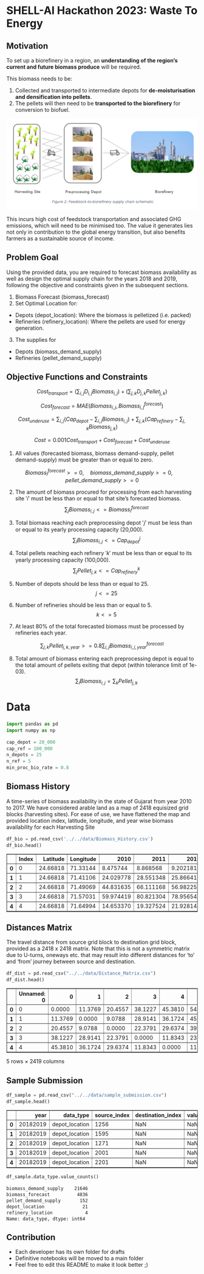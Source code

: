 # SHELL-AI Hackathon 2023: Waste To Energy

## Motivation

To set up a biorefinery in a region, an **understanding of the region’s current and future biomass produce** will be required. 

This biomass needs to be:
1. Collected and transported to intermediate depots for **de-moisturisation and densification into pellets**.
2. The pellets will then need to be **transported to the biorefinery** for conversion to biofuel. 

![bioprocess](img/Harvesting_Pellets_Bioref.png)

This incurs high cost of feedstock transportation and associated GHG emissions, which will need to be minimised too. The value it generates lies not only in contribution to the global energy transition, but also benefits farmers as a sustainable source of
income.

## Problem Goal

Using the provided data, you are required to forecast biomass availability as well as design the optimal supply chain for the years 2018 and 2019, following the objective and constraints given in the subsequent sections.

1. Biomass Forecast (biomass_forecast)
2. Set Optimal Location for:
- Depots (depot_location): Where the biomass is pelletized (i.e. packed)
- Refineries (refinery_location): Where the pellets are used for energy generation.
3. The supplies for
- Depots (biomass_demand_supply)
- Refineries (pellet_demand_supply)

## Objective Functions and Constraints

$$
Cost_{transport} = \left(\sum_{i, j}D_{i,j}Biomass_{i,j}\right) + \left(\sum_{j, k}D_{j, k}Pellet_{j, k}\right)
$$

$$
Cost_{forecast} = MAE\left(Biomass_{i, j}, Biomass_{i, j}^{forecast}\right)
$$

$$
Cost_{underuse} = \sum_{i, j}\left(Cap_{depot} - \sum_{i,j}Biomass_{i, j}\right) + \sum_{j, k}\left(Cap_{refinery} - \sum_{j, k}Biomass_{j, k}\right)
$$

$$
Cost = 0.001Cost_{transport} + Cost_{forecast} + Cost_{underuse}
$$

1. All values (forecasted biomass, biomass demand-supply, pellet demand-supply) must be
greater than or equal to zero.

$$
Biomass_{i}^{forecast} >= 0,\quad biomass\_demand\_supply >= 0,\quad pellet\_demand\_supply >=0
$$

2. The amount of biomass procured for processing from each harvesting site ′𝑖′ must be less than or equal to that site’s forecasted biomass.
$$
\sum_{j}Biomass_{i, j} <= Biomass_{i}^{forecast}
$$

3. Total biomass reaching each preprocessing depot ′𝑗′ must be less than or equal to its yearly processing capacity (20,000).
$$
\sum_{i}Biomass_{i, j} <= Cap_{depot}^j
$$
4. Total pellets reaching each refinery ′𝑘′ must be less than or equal to its yearly processing capacity (100,000).
$$
\sum_{j}Pellet_{j, k} <= Cap_{refinery}^k
$$
5. Number of depots should be less than or equal to 25.
$$
j<=25
$$
6. Number of refineries should be less than or equal to 5.
$$
k<=5
$$
7. At least 80% of the total forecasted biomass must be processed by refineries each year.

$$
\sum_{j, k}Pellet_{j, k, year} >= 0.8\sum_{i, j}Biomass^{forecast}_{i, j, year}
$$

8. Total amount of biomass entering each preprocessing depot is equal to the total amount of
pellets exiting that depot (within tolerance limit of 1e-03).
$$\sum_{i}Biomass_{i, j} = \sum_{k}Pellet_{j, k}$$


# Data


```python
import pandas as pd
import numpy as np
```


```python
cap_depot = 20_000
cap_ref = 100_000
n_depots = 25
n_ref = 5
min_proc_bio_rate = 0.8
```

## Biomass History

A time-series of biomass availability in the state of Gujarat from year
2010 to 2017. We have considered arable land as a map of 2418 equisized grid blocks
(harvesting sites). For ease of use, we have flattened the map and provided location index,
latitude, longitude, and year wise biomass availability for each Harvesting Site


```python
df_bio = pd.read_csv('../../data/Biomass_History.csv')
df_bio.head()
```




<div>
<style scoped>
    .dataframe tbody tr th:only-of-type {
        vertical-align: middle;
    }

    .dataframe tbody tr th {
        vertical-align: top;
    }

    .dataframe thead th {
        text-align: right;
    }
</style>
<table border="1" class="dataframe">
  <thead>
    <tr style="text-align: right;">
      <th></th>
      <th>Index</th>
      <th>Latitude</th>
      <th>Longitude</th>
      <th>2010</th>
      <th>2011</th>
      <th>2012</th>
      <th>2013</th>
      <th>2014</th>
      <th>2015</th>
      <th>2016</th>
      <th>2017</th>
    </tr>
  </thead>
  <tbody>
    <tr>
      <th>0</th>
      <td>0</td>
      <td>24.66818</td>
      <td>71.33144</td>
      <td>8.475744</td>
      <td>8.868568</td>
      <td>9.202181</td>
      <td>6.023070</td>
      <td>10.788374</td>
      <td>6.647325</td>
      <td>7.387925</td>
      <td>5.180296</td>
    </tr>
    <tr>
      <th>1</th>
      <td>1</td>
      <td>24.66818</td>
      <td>71.41106</td>
      <td>24.029778</td>
      <td>28.551348</td>
      <td>25.866415</td>
      <td>21.634459</td>
      <td>34.419411</td>
      <td>27.361908</td>
      <td>40.431847</td>
      <td>42.126946</td>
    </tr>
    <tr>
      <th>2</th>
      <td>2</td>
      <td>24.66818</td>
      <td>71.49069</td>
      <td>44.831635</td>
      <td>66.111168</td>
      <td>56.982258</td>
      <td>53.003735</td>
      <td>70.917908</td>
      <td>42.517117</td>
      <td>59.181629</td>
      <td>73.203232</td>
    </tr>
    <tr>
      <th>3</th>
      <td>3</td>
      <td>24.66818</td>
      <td>71.57031</td>
      <td>59.974419</td>
      <td>80.821304</td>
      <td>78.956543</td>
      <td>63.160561</td>
      <td>93.513924</td>
      <td>70.203171</td>
      <td>74.536720</td>
      <td>101.067352</td>
    </tr>
    <tr>
      <th>4</th>
      <td>4</td>
      <td>24.66818</td>
      <td>71.64994</td>
      <td>14.653370</td>
      <td>19.327524</td>
      <td>21.928144</td>
      <td>17.899586</td>
      <td>19.534035</td>
      <td>19.165791</td>
      <td>16.531315</td>
      <td>26.086885</td>
    </tr>
  </tbody>
</table>
</div>



## Distances Matrix

The travel distance from source grid block to destination grid block,
provided as a 2418 x 2418 matrix. Note that this is not a symmetric matrix due to U-turns, oneways etc. that may result into different distances for ‘to’ and ‘from’ journey between source
and destination.


```python
df_dist = pd.read_csv("../../data/Distance_Matrix.csv")
df_dist.head()
```




<div>
<style scoped>
    .dataframe tbody tr th:only-of-type {
        vertical-align: middle;
    }

    .dataframe tbody tr th {
        vertical-align: top;
    }

    .dataframe thead th {
        text-align: right;
    }
</style>
<table border="1" class="dataframe">
  <thead>
    <tr style="text-align: right;">
      <th></th>
      <th>Unnamed: 0</th>
      <th>0</th>
      <th>1</th>
      <th>2</th>
      <th>3</th>
      <th>4</th>
      <th>5</th>
      <th>6</th>
      <th>7</th>
      <th>8</th>
      <th>...</th>
      <th>2408</th>
      <th>2409</th>
      <th>2410</th>
      <th>2411</th>
      <th>2412</th>
      <th>2413</th>
      <th>2414</th>
      <th>2415</th>
      <th>2416</th>
      <th>2417</th>
    </tr>
  </thead>
  <tbody>
    <tr>
      <th>0</th>
      <td>0</td>
      <td>0.0000</td>
      <td>11.3769</td>
      <td>20.4557</td>
      <td>38.1227</td>
      <td>45.3810</td>
      <td>54.9915</td>
      <td>78.6108</td>
      <td>118.6750</td>
      <td>102.6639</td>
      <td>...</td>
      <td>683.8771</td>
      <td>687.6310</td>
      <td>697.3246</td>
      <td>669.3962</td>
      <td>667.6788</td>
      <td>665.5775</td>
      <td>662.0291</td>
      <td>665.9655</td>
      <td>673.2073</td>
      <td>681.4235</td>
    </tr>
    <tr>
      <th>1</th>
      <td>1</td>
      <td>11.3769</td>
      <td>0.0000</td>
      <td>9.0788</td>
      <td>28.9141</td>
      <td>36.1724</td>
      <td>45.7829</td>
      <td>69.4022</td>
      <td>78.2329</td>
      <td>93.4553</td>
      <td>...</td>
      <td>681.6295</td>
      <td>685.3833</td>
      <td>695.0769</td>
      <td>667.1485</td>
      <td>665.4311</td>
      <td>663.3298</td>
      <td>659.7815</td>
      <td>663.7178</td>
      <td>670.9596</td>
      <td>679.1758</td>
    </tr>
    <tr>
      <th>2</th>
      <td>2</td>
      <td>20.4557</td>
      <td>9.0788</td>
      <td>0.0000</td>
      <td>22.3791</td>
      <td>29.6374</td>
      <td>39.2478</td>
      <td>62.8671</td>
      <td>71.6979</td>
      <td>86.9203</td>
      <td>...</td>
      <td>682.2323</td>
      <td>685.9861</td>
      <td>695.6796</td>
      <td>667.7513</td>
      <td>666.0339</td>
      <td>663.9326</td>
      <td>660.3843</td>
      <td>664.3206</td>
      <td>671.5623</td>
      <td>679.7786</td>
    </tr>
    <tr>
      <th>3</th>
      <td>3</td>
      <td>38.1227</td>
      <td>28.9141</td>
      <td>22.3791</td>
      <td>0.0000</td>
      <td>11.8343</td>
      <td>23.5413</td>
      <td>41.8396</td>
      <td>50.6703</td>
      <td>65.8927</td>
      <td>...</td>
      <td>681.4226</td>
      <td>685.1765</td>
      <td>694.8701</td>
      <td>666.9417</td>
      <td>665.2243</td>
      <td>663.1230</td>
      <td>659.5746</td>
      <td>663.5110</td>
      <td>670.7528</td>
      <td>678.9690</td>
    </tr>
    <tr>
      <th>4</th>
      <td>4</td>
      <td>45.3810</td>
      <td>36.1724</td>
      <td>29.6374</td>
      <td>11.8343</td>
      <td>0.0000</td>
      <td>11.7070</td>
      <td>24.3986</td>
      <td>33.2293</td>
      <td>53.9901</td>
      <td>...</td>
      <td>663.9816</td>
      <td>667.7355</td>
      <td>677.4291</td>
      <td>649.5007</td>
      <td>647.7833</td>
      <td>645.6820</td>
      <td>642.1336</td>
      <td>646.0700</td>
      <td>653.3118</td>
      <td>661.5280</td>
    </tr>
  </tbody>
</table>
<p>5 rows × 2419 columns</p>
</div>



## Sample Submission


```python
df_sample = pd.read_csv("../../data/sample_submission.csv")
df_sample.head()
```




<div>
<style scoped>
    .dataframe tbody tr th:only-of-type {
        vertical-align: middle;
    }

    .dataframe tbody tr th {
        vertical-align: top;
    }

    .dataframe thead th {
        text-align: right;
    }
</style>
<table border="1" class="dataframe">
  <thead>
    <tr style="text-align: right;">
      <th></th>
      <th>year</th>
      <th>data_type</th>
      <th>source_index</th>
      <th>destination_index</th>
      <th>value</th>
    </tr>
  </thead>
  <tbody>
    <tr>
      <th>0</th>
      <td>20182019</td>
      <td>depot_location</td>
      <td>1256</td>
      <td>NaN</td>
      <td>NaN</td>
    </tr>
    <tr>
      <th>1</th>
      <td>20182019</td>
      <td>depot_location</td>
      <td>1595</td>
      <td>NaN</td>
      <td>NaN</td>
    </tr>
    <tr>
      <th>2</th>
      <td>20182019</td>
      <td>depot_location</td>
      <td>1271</td>
      <td>NaN</td>
      <td>NaN</td>
    </tr>
    <tr>
      <th>3</th>
      <td>20182019</td>
      <td>depot_location</td>
      <td>2001</td>
      <td>NaN</td>
      <td>NaN</td>
    </tr>
    <tr>
      <th>4</th>
      <td>20182019</td>
      <td>depot_location</td>
      <td>2201</td>
      <td>NaN</td>
      <td>NaN</td>
    </tr>
  </tbody>
</table>
</div>




```python
df_sample.data_type.value_counts()
```




    biomass_demand_supply    21646
    biomass_forecast          4836
    pellet_demand_supply       152
    depot_location              21
    refinery_location            4
    Name: data_type, dtype: int64



## Contribution

- Each developer has its own folder for drafts
- Definitive notebooks will be moved to a main folder
- Feel free to edit this README to make it look better ;)